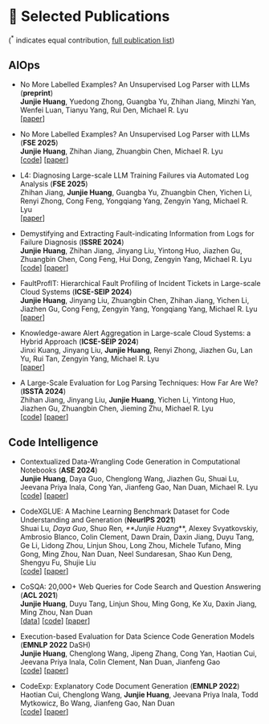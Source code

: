
# 📝 Selected Publications 

(<sup>*</sup> indicates equal contribution, [full publication list](https://scholar.google.com/citations?user=kZnvrCEAAAAJ))

## AIOps

- No More Labelled Examples? An Unsupervised Log Parser with LLMs (**preprint**) <br>**Junjie Huang**, Yuedong Zhong, Guangba Yu, Zhihan Jiang, Minzhi Yan, Wenfei Luan, Tianyu Yang, Rui Den, Michael R. Lyu <br>\[[paper](/assets/papers/ase25_iknow.pdf)\]
- No More Labelled Examples? An Unsupervised Log Parser with LLMs (**FSE 2025**) <br>**Junjie Huang**, Zhihan Jiang, Zhuangbin Chen, Michael R. Lyu <br>
    \[[code](https://github.com/Jun-jie-Huang/LUNAR)\] \[[paper](/assets/papers/fse25_lunar.pdf)\]


- L4: Diagnosing Large-scale LLM Training Failures via Automated Log Analysis (**FSE 2025**) <br>Zhihan Jiang, **Junjie Huang**, Guangba Yu, Zhuangbin Chen, Yichen Li, Renyi Zhong, Cong Feng, Yongqiang Yang, Zengyin Yang, Michael R. Lyu <br>
    \[[paper](https://arxiv.org/pdf/2503.20263)\]


- Demystifying and Extracting Fault-indicating Information from Logs for Failure Diagnosis (**ISSRE 2024**) <br>
  **Junjie Huang**, Zhihan Jiang, Jinyang Liu, Yintong Huo, Jiazhen Gu, Zhuangbin Chen, Cong Feng, Hui Dong, Zengyin Yang, Michael R. Lyu <br>
    \[[code](https://github.com/Jun-jie-Huang/LoFI)\] \[[paper](/assets/papers/issre24_lofi.pdf)\]


- FaultProfIT: Hierarchical Fault Profiling of Incident Tickets in Large-scale Cloud Systems (**ICSE-SEIP 2024**) <br>
  **Junjie Huang**, Jinyang Liu, Zhuangbin Chen, Zhihan Jiang, Yichen Li, Jiazhen Gu, Cong Feng, Zengyin Yang, Yongqiang Yang, Michael R. Lyu <br>
   \[[paper](/assets/papers/icseseip24_faultprofit.pdf)\]


- Knowledge-aware Alert Aggregation in Large-scale Cloud Systems: a Hybrid Approach (**ICSE-SEIP 2024**) <br>
  Jinxi Kuang, Jinyang Liu, **Junjie Huang**, Renyi Zhong, Jiazhen Gu, Lan Yu, Rui Tan, Zengyin Yang, Michael R. Lyu <br>
   \[[paper](https://arxiv.org/pdf/2403.06485.pdf)\]


- A Large-Scale Evaluation for Log Parsing Techniques: How Far Are We? (**ISSTA 2024**) <br>
  Zhihan Jiang, Jinyang Liu, **Junjie Huang**, Yichen Li, Yintong Huo, Jiazhen Gu, Zhuangbin Chen, Jieming Zhu, Michael R. Lyu <br>
   \[[code](https://github.com/logpai/Loghub-2.0)\] \[[paper](https://arxiv.org/pdf/2308.10828.pdf)\]

<!-- - **** () <br>
   <br>
 \[[code]()\] \[[paper]()\]


- **** () <br>
   <br>
    \[[code]()\] \[[paper]()\] -->




## Code Intelligence

- Contextualized Data-Wrangling Code Generation in Computational Notebooks (**ASE 2024**) <br>
  **Junjie Huang**, Daya Guo, Chenglong Wang, Jiazhen Gu, Shuai Lu, Jeevana Priya Inala, Cong Yan, Jianfeng Gao, Nan Duan, Michael R. Lyu <br>
    \[[code](https://github.com/Jun-jie-Huang/CoCoNote)\] \[[paper](/assets/papers/ase24_coconote.pdf)\]

- CodeXGLUE: A Machine Learning Benchmark Dataset for Code Understanding and Generation (**NeurIPS 2021**) <br>
  Shuai Lu<sup>*</sup>, Daya Guo<sup>*</sup>, Shuo Ren<sup>*</sup>, **Junjie Huang<sup>*</sup>**, Alexey Svyatkovskiy, Ambrosio Blanco, Colin Clement, Dawn Drain, Daxin Jiang, Duyu Tang, Ge Li, Lidong Zhou, Linjun Shou, Long Zhou, Michele Tufano, Ming Gong, Ming Zhou, Nan Duan, Neel Sundaresan, Shao Kun Deng, Shengyu Fu, Shujie Liu <br>
   \[[code](https://github.com/microsoft/CodeXGLUE)\] \[[paper](https://nips.cc/virtual/2021/22750)\]


- CoSQA: 20,000+ Web Queries for Code Search and Question Answering (**ACL 2021**) <br>
  **Junjie Huang**, Duyu Tang, Linjun Shou, Ming Gong, Ke Xu, Daxin Jiang, Ming Zhou, Nan Duan <br>
   \[[data](https://github.com/microsoft/CodeXGLUE/tree/main/Text-Code/NL-code-search-WebQuery)\] \[[code](https://github.com/Jun-jie-Huang/CoCLR)\] \[[paper](https://aclanthology.org/2021.acl-long.442.pdf)\]


- Execution-based Evaluation for Data Science Code Generation Models (**EMNLP 2022** DaSH) <br>
  **Junjie Huang**, Chenglong Wang, Jipeng Zhang, Cong Yan, Haotian Cui, Jeevana Priya Inala, Colin Clement, Nan Duan, Jianfeng Gao <br>
   \[[code](https://github.com/Jun-jie-Huang/ExeDS)\] \[[paper](https://aclanthology.org/2022.dash-1.pdf#page=41)\]


- CodeExp: Explanatory Code Document Generation (**EMNLP 2022**) <br>
   Haotian Cui, Chenglong Wang, **Junjie Huang**, Jeevana Priya Inala, Todd Mytkowicz, Bo Wang, Jianfeng Gao, Nan Duan <br>
    \[[code](https://github.com/subercui/CodeExp)\] \[[paper](https://aclanthology.org/2022.findings-emnlp.174.pdf)\]



<!-- - **** () <br>
   <br>
 \[[code]()\] \[[paper]()\] -->


<!-- - **title** (CVPR 2020) <br>
 authors  <br>
 \[[code](link)\] \[[paper](link)\] -->

